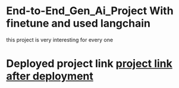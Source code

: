 # End-to-End_Gen_Ai_Project With finetune and used langchain 

this project is very interesting for every one

# Deployed project link [project link after deployment](https://langchain-project-yz0v.onrender.com/)